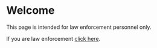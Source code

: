 # Welcome
This page is intended for law enforcement personnel only.

If you are law enforcement [click here](https://github.com/TAGIsNoGame/TAG/tree/master/LLM#readme).
